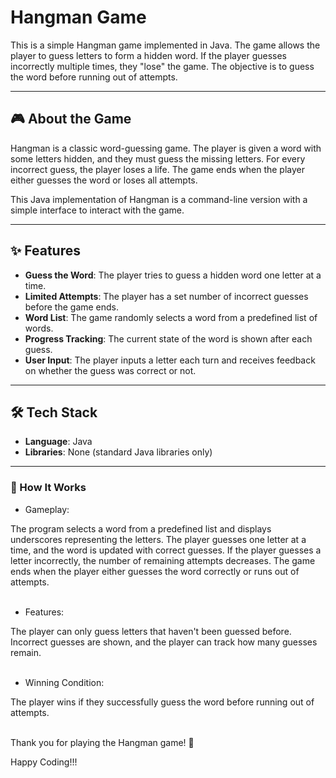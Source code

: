 # Hangman Game 

This is a simple Hangman game implemented in Java. The game allows the player to guess letters to form a hidden word. If the player guesses incorrectly multiple times, they "lose" the game. The objective is to guess the word before running out of attempts.

---

## 🎮 About the Game  

Hangman is a classic word-guessing game. The player is given a word with some letters hidden, and they must guess the missing letters. For every incorrect guess, the player loses a life. The game ends when the player either guesses the word or loses all attempts.

This Java implementation of Hangman is a command-line version with a simple interface to interact with the game.

---

## ✨ Features  
- **Guess the Word**: The player tries to guess a hidden word one letter at a time.  
- **Limited Attempts**: The player has a set number of incorrect guesses before the game ends.  
- **Word List**: The game randomly selects a word from a predefined list of words.  
- **Progress Tracking**: The current state of the word is shown after each guess.  
- **User Input**: The player inputs a letter each turn and receives feedback on whether the guess was correct or not.  

---

## 🛠️ Tech Stack  
- **Language**: Java  
- **Libraries**: None (standard Java libraries only)  

---

### 📖 How It Works
- Gameplay:

The program selects a word from a predefined list and displays underscores representing the letters.
The player guesses one letter at a time, and the word is updated with correct guesses.
If the player guesses a letter incorrectly, the number of remaining attempts decreases.
The game ends when the player either guesses the word correctly or runs out of attempts.<br><br>

- Features:

The player can only guess letters that haven't been guessed before.
Incorrect guesses are shown, and the player can track how many guesses remain.<br><br>

- Winning Condition:

The player wins if they successfully guess the word before running out of attempts. <br><br>

Thank you for playing the Hangman game! 🎉

Happy Coding!!!

